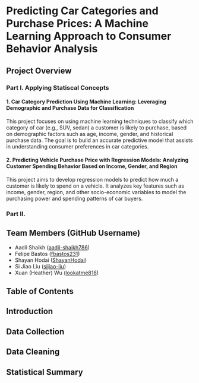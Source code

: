 # Predicting Car Categories and Purchase Prices: A Machine Learning Approach to Consumer Behavior Analysis
## Project Overview
### Part I. Applying Statiscal Concepts
#### 1. Car Category Prediction Using Machine Learning: Leveraging Demographic and Purchase Data for Classification
This project focuses on using machine learning techniques to classify which category of car (e.g., SUV, sedan) a customer is likely to purchase, based on demographic factors such as age, income, gender, and historical purchase data. The goal is to build an accurate predictive model that assists in understanding consumer preferences in car categories.

#### 2. Predicting Vehicle Purchase Price with Regression Models: Analyzing Customer Spending Behavior Based on Income, Gender, and Region
This project aims to develop regression models to predict how much a customer is likely to spend on a vehicle. It analyzes key features such as income, gender, region, and other socio-economic variables to model the purchasing power and spending patterns of car buyers.

### Part II. 


## Team Members (GitHub Username)
- Aadil Shaikh ([aadil-shaikh786](https://github.com/aadil-shaikh786))
- Felipe Bastos ([fbastos231](https://github.com/fbastos231))
- Shayan Hodai ([ShayanHodai](https://github.com/ShayanHodai))
- Si Jiao Liu ([sijiao-liu](https://github.com/sijiao-liu))
- Xuan (Heather) Wu ([lookatme818](https://github.com/lookatme818))


## Table of Contents



## Introduction



## Data Collection



## Data Cleaning



## Statistical Summary




